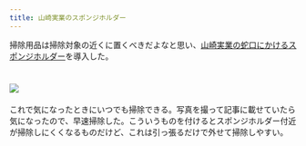 ```yaml
---
title: 山崎実業のスポンジホルダー
---
```

掃除用品は掃除対象の近くに置くべきだよなと思い、[山崎実業の蛇口にかけるスポンジホルダー](https://www.amazon.co.jp/dp/B07MM4GC6P)を導入した。

![](https://lh6.googleusercontent.com/TSgUH1UKO0viqDUxlEaGSnkNkahRSrnFVM0dsMIYLcN5E_kurMhVGLs0k8XBk_mNXufNu2EzTSlYf10f32O9FW2CP96QeZHZ4GA3_e1NqTr7KXsqAvL7DbQtqZTsTGRZyG7DfGc_V6R8C9PdIiNCjiNzNc68p-2nPGxN9WHpr0yQ9K5W6N-JWzi5JmX5)
===================================================================================================================================================================================================================================

これで気になったときにいつでも掃除できる。写真を撮って記事に載せていたら気になったので、早速掃除した。こういうものを付けるとスポンジホルダー付近が掃除しにくくなるものだけど、これは引っ張るだけで外せて掃除しやすい。
